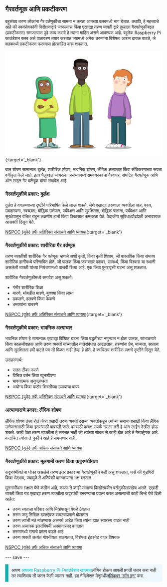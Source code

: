## गैरवर्तणूक आणि प्रकटीकरण

बहुसंख्य तरुण लोकांना गैर वर्तणुकीचा सामना न करता आमच्या क्लबमध्ये भाग घेतात. तथापि, हे महत्त्वाचे आहे की स्वयंसेवकांनी निरीक्षणाद्वारे जाणल्यास किंवा एखाद्या तरुण व्यक्ती द्वारे तुम्हाला गैरवर्तणूकीबद्दल (प्रकटीकरण) समजल्यास पुढे काय करावे हे त्यांना माहित असणे आवश्यक आहे. बहुतेक Raspberry Pi फाउंडेशन क्लब असे वातावरण तयार करतात ज्यामध्ये अनेक तरुणांना विशेषतः आराम दायक वाटते, जे क्लबमध्ये प्रकटीकरण करण्यास प्रोत्साहित करू शकतात.

![तीन युवक आहेत.](images/7-Diverse-Mix.png){:target='_blank'}

बाल शोषण सामान्यतः दुर्लक्ष, शारीरिक शोषण, भावनिक शोषण, लैंगिक अत्याचार किंवा संघिकरणाच्या रूपता वर्गीकृत केले जाते. इतर पैलूंबद्दल जागरूक असण्यामध्ये समवयस्कांचा गैरवापर, संघटित गैरवर्तणूक आणि ऑन लाइन गैर वर्तणूक यांचा समावेश आहे.

### गैरवर्तणूकीचे प्रकार: दुर्लक्ष

दुर्लक्ष हे वगळण्याच्या दृष्टीने परिभाषित केले जाऊ शकते, जेथे एखाद्या तरुणाला व्यक्तीला अन्न, वस्त्र, उबदारपणा, स्वच्छता, बौद्धिक उत्तेजन, पर्यवेक्षण आणि सुरक्षितता, बौद्धिक चालना, पर्यवेक्षण आणि सुरक्षेपासून वंचित राहून लक्षणीय हानी किंवा विकासात कमतरता येते. वैद्यकीय सुविधा/प्रौढांप्रती अनावश्यक आसक्ती दिसून येते.

[NSPCC (युके) तर्फे अतिरिक्त संसाधने आणि व्याख्या](https://www.nspcc.org.uk/what-is-child-abuse/types-of-abuse/neglect/){:target='_blank'}

### गैरवर्तणूकीचे प्रकार: शारीरिक गैर वर्तणूक

तरुण व्यक्तीशी शारीरिक गैर वर्तणूक म्हणजे अशी कृती, किंवा कृती शिवाय, जी वास्तविक किंवा संभाव्य शारीरिक हानीमध्ये परिणामित होते, जी पालक किंवा जबाबदार पदावर, सामर्थ्य, किंवा विश्वास या स्थानी असलेली व्यक्ती यांच्या नियंत्रणामध्ये वाजवी रित्या आहे. एक किंवा पुनरावृत्ती घटना असू शकतात.

शारीरिक गैरवर्तणूकीमध्ये समावेश असू शकतो:

* गंभीर शारीरिक शिक्षा
* मारणे, थोबडीत मारणे, बुक्क्या किंवा लाथा
* ढकलणे, हलवणे किंवा फेकणे
* धमक्यांना घाबरणे

[NSPCC (युके) तर्फे अतिरिक्त संसाधने आणि व्याख्या](https://www.nspcc.org.uk/what-is-child-abuse/types-of-abuse/physical-abuse/){:target='_blank'}

### गैरवर्तणूकीचे प्रकार: भावनिक अत्याचार

भावनिक शोषण हे सामान्यतः एखाद्या विशिष्ट घटना किंवा पद्धतीच्या नमुन्यात न होता पालक, सांभाळणारे किंवा काळजीवाहक आणि तरुण व्यक्ती यांच्यातील नातेसंबंधात आढळतात. तरुणांना प्रेम, मान्यता, सातत्य आणि सुरक्षितता हवी वाटते पण ती मिळत नाही तेव्हा हे होते. हे क्वचितच शारीरिक लक्षणे दृष्टीने दिसून येते.

उदाहरणार्थ:

* सतत टीका करणे
* विचित्र वर्तन किंवा खुनशीपणा
* भावनात्मक अनुपलब्धता
* अयोग्य किंवा कठोर शिस्तीच्या उपायांचा वापर

[NSPCC (युके) तर्फे अतिरिक्त संसाधने आणि व्याख्या](https://www.nspcc.org.uk/what-is-child-abuse/types-of-abuse/emotional-abuse/){:target='_blank'}

### अत्याचाराचे प्रकार: लैंगिक शोषण

लैंगिक शोषण तेव्हा होते जेव्हा एखादी तरुण व्यक्ती दसर्‍या व्यक्तीकडून त्यांच्या समाधानासाठी किंवा लैंगिक उत्तेजनासाठी किंवा इतरांसाठी वापरली जाते. ह्यासाठी प्रत्यक्ष संपर्क नसला तरी हे ऑन लाईन देखील होऊ शकते. काही वेळा तरुण व्यक्तीला हे समजत नाही की त्यांच्या सोबत जे काही होत आहे ते गैरवर्तूणक आहे. कदाचित त्यांना ते चुकीचे आहे हे समजणार नाही.

[NSPCC (यूके) तर्फे अधिक संसाधने आणि व्याख्या](https://www.nspcc.org.uk/what-is-child-abuse/types-of-abuse/child-sexual-abuse/)

### गैरवर्तणूकीचे प्रकार: मूलगामी करण किंवा कट्टरपंथीयता

कट्टरपंथीयतेचा धोका असलेले तरुण इतर प्रकारच्या गैरवर्तणूकीचे बळी असू शकतात, जसे की गुंडगिरी किंवा भेदभाव, ज्यामुळे ते अतिरेकी वागणाऱ्यांना भक्ष बनतात.

मूलगामीपणा लक्षात घेणे कठीण आहे, कारण ते काही सामान्य किशोरवयीन वर्तणुकीसारखेच असते. एखादी व्यक्ती किंवा गट एखाद्या तरुण व्यक्तीला कट्टरपंथी बनवण्याचा प्रयत्न करत असल्याची काही चिन्हे येथे दिली आहेत:

- तरुण स्वतःला परिवार आणि मित्रांपासून वेगळे ठेवतात
- तरुण जणू लिखित दस्तऐवज वाचल्याप्रमाणे बोलतात
- तरुण त्यांची मते मांडण्यास असमर्थ आहेत किंवा त्यांना ह्यात स्वारस्य वाटत नाही
- तरुण अचानक इतरांविषयी अपमानास्पद वागतात
- तरुणांमध्ये रागाचे प्रमाण वाढते आहे
- तरुण व्यक्ती अत्यंत गोपनीयता बाळगतात, विशेषतः इंटरनेट वापर विषयक

[NSPCC (यूके) तर्फे अधिक संसाधने आणि व्याख्या](https://www.nspcc.org.uk/keeping-children-safe/reporting-abuse/dedicated-helplines/protecting-children-from-radicalisation/)

--- save ---

<p style="border-left: solid; border-width:10px; border-color: #0faeb0; background-color: aliceblue; padding: 10px;">
आपण <span style="color: #0faeb0">आपल्या Raspberry Pi Fफाउंडेशन खात्यात</span>लॉगिन होऊन आपली प्रगती जतन करा नाही तर त्याशिवाय ती जतन केली जाणार नाही. ह्या नेव्हिगेशन मेनूमधील<a href="https://my.raspberrypi.org/login">लिंकवर 'लॉग इन'</a> करा.
</p>
